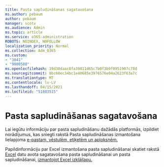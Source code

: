 ```yaml
---
title: Pasta sapludināšanas sagatavošana
ms.author: pebaum
author: pebaum
manager: scotv
ms.audience: Admin
ms.topic: article
ms.service: o365-administration
ROBOTS: NOINDEX, NOFOLLOW
localization_priority: Normal
ms.collection: Adm_O365
ms.custom:
- "3041"
- "9000588"
ms.openlocfilehash: 19d30daac8fa39811d65c7b0f3b9f0951907c78d
ms.sourcegitcommit: 8bc60ec34bc1e40685e3976576e04a2623f63a7c
ms.translationtype: MT
ms.contentlocale: lv-LV
ms.lasthandoff: 04/15/2021
ms.locfileid: "51803515"
---
```

# <a name="how-to-prepare-a-mail-merge"></a>Pasta sapludināšanas sagatavošana

Lai iegūtu informāciju par pasta sapludināšanu dažādās platformās, izpildiet norādījumus, kas sniegti rakstā Pasta sapludināšanas izmantošana lielapjoma [e-pastam, vēstulēm, etiķetēm un aploksnēm.](https://support.office.com/article/use-mail-merge-for-bulk-email-letters-labels-and-envelopes-f488ed5b-b849-4c11-9cff-932c49474705)
 
Papildinformāciju par Excel izmantošana pasta sapludināšanai skatiet rakstā [Excel](https://support.office.com/article/prepare-your-excel-data-source-for-a-word-mail-merge-2d802b6b-a3a3-43e5-bb76-2cac7c68673e) datu avota sagatavošana pasta sapludināšanai un pasta sapludināšanai, [izmantojot Excel izklājlapu.](https://support.office.com/article/Mail-merge-using-an-Excel-spreadsheet-858c7d7f-5cc0-4ba1-9a7b-0a948fa3d7d3)
 
